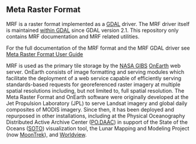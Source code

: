 ## Meta Raster Format

MRF is a raster format implemented as a [GDAL](http://github.com/OSGeo/GDAL) driver.  The MRF driver itself is maintained [within GDAL](https://github.com/OSGeo/gdal/tree/master/gdal/frmts/mrf) since GDAL version 2.1.  This repository only contains MRF documentation and MRF related utilities.

For the full documentation of the MRF format and the MRF GDAL driver see
[Meta Raster Format User Guide](doc/MUG.md)

MRF is used as the primary tile storage by the [NASA GIBS](https://earthdata.nasa.gov/gibs)
 [OnEarth](https://github.com/nasa-gibs/onearth) web server.  OnEarth consists of image formatting and serving modules which facilitate the deployment of a web service capable of efficiently serving standards-based requests for georeferenced raster imagery at multiple spatial resolutions including, but not limited to, full spatial resolution.  The Meta Raster Format and OnEarth software were originally developed at the Jet Propulsion Laboratory (JPL) to serve Landsat imagery and global daily composites of MODIS imagery.  Since then, it has been deployed and repurposed in other installations, including at the Physical Oceanography Distributed Active Archive Center ([PO.DAAC](http://podaac.jpl.nasa.gov/)) in support of the State of the Oceans ([SOTO](http://podaac-tools.jpl.nasa.gov/soto-2d/)) visualization tool, the Lunar Mapping and Modeling Project (now [MoonTrek](https://moontrek.jpl.nasa.gov/)), and [Worldview](https://earthdata.nasa.gov/labs/worldview/).

